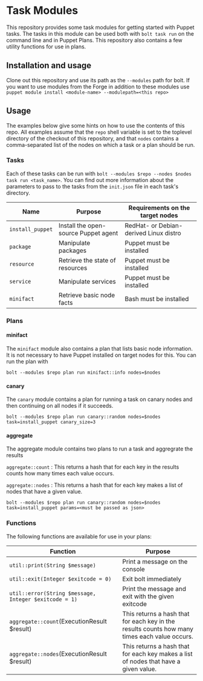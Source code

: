 # Task Modules

This repository provides some task modules for getting started with Puppet
tasks. The tasks in this module can be used both with `bolt task run` on
the command line and in Puppet Plans. This repository also contains a few
utility functions for use in plans.

## Installation and usage

Clone out this repository and use its path as the `--modules` path for bolt.
If you want to use modules from the Forge in addition to these modules use
`puppet module install <module-name> --modulepath=<this repo>`

## Usage

The examples below give some hints on how to use the contents of this
repo. All examples assume that the `repo` shell variable is set to the
toplevel directory of the checkout of this repository, and that `nodes`
contains a comma-separated list of the nodes on which a task or a plan
should be run.

### Tasks

Each of these tasks can be run with `bolt --modules $repo --nodes $nodes
task run <task_name>`. You can find out more information about the
parameters to pass to the tasks from the `init.json` file in each task's
directory.

| Name | Purpose | Requirements on the target nodes |
|------|---------|--------------|
| `install_puppet` | Install the open-source Puppet agent | RedHat- or Debian-derived Linux distro |
| `package` | Manipulate packages | Puppet must be installed |
| `resource` | Retrieve the state of resources | Puppet must be installed |
| `service` | Manipulate services | Puppet must be installed |
| `minifact` | Retrieve basic node facts | Bash must be installed |

### Plans

#### minifact

The `minifact` module also contains a plan that lists basic node
information. It is not necessary to have Puppet installed on target nodes
for this. You can run the plan with

```
bolt --modules $repo plan run minifact::info nodes=$nodes
```

#### canary

The `canary` module contains a plan for running a task on canary nodes and then continuing on all nodes if it succeeds.

```
bolt --modules $repo plan run canary::random nodes=$nodes task=install_puppet canary_size=3
```

#### aggregate

The aggregate module contains two plans to run a task and aggregrate the results

`aggregate::count`
: This returns a hash that for each key in the results counts how many times each value occurs.

`aggregate::nodes`
: This returns a hash that for each key makes a list of nodes that have a given value.


```
bolt --modules $repo plan run canary::random nodes=$nodes task=install_puppet params=<must be passed as json>
```

### Functions

The following functions are available for use in your plans:

| Function | Purpose |
|------|---------|
| `util::print(String $message)` | Print a message on the console |
| `util::exit(Integer $exitcode = 0)` | Exit bolt immediately |
| `util::error(String $message, Integer $exitcode = 1)` | Print the message and exit with the given exitcode |
| `aggregate::count`(ExecutionResult $result) | This returns a hash that for each key in the results counts how many times each value occurs.
| `aggregate::nodes`(ExecutionResult $result) | This returns a hash that for each key makes a list of nodes that have a given value.
